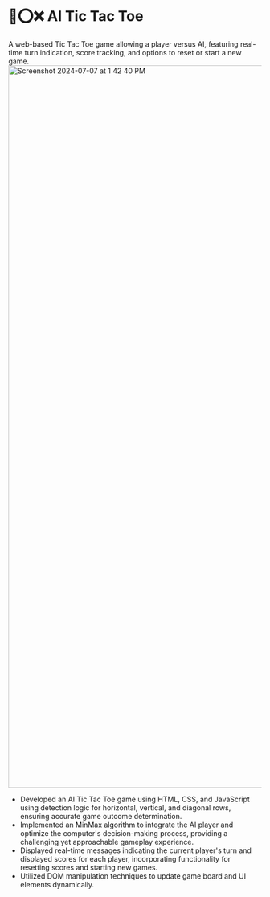 # 👾⭕️❌ AI Tic Tac Toe
A web-based Tic Tac Toe game allowing a player versus AI, featuring real-time turn indication, score tracking, and options to reset or start a new game.
<img width="1438" alt="Screenshot 2024-07-07 at 1 42 40 PM" src="https://github.com/echou024/AITicTacToe/assets/97807909/0e8605d7-60d9-45df-91c7-7339acd8f2f7">
- Developed an AI Tic Tac Toe game using HTML, CSS, and JavaScript using detection logic for horizontal, vertical, and diagonal rows, ensuring accurate game outcome determination.
- Implemented an MinMax algorithm to integrate the AI player and optimize the computer's decision-making process, providing a challenging yet approachable gameplay experience.
- Displayed real-time messages indicating the current player's turn and displayed scores for each player, incorporating functionality for resetting scores and starting new games.
- Utilized DOM manipulation techniques to update game board and UI elements dynamically.
